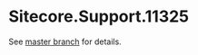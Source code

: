 # Sitecore.Support.11325

See [master branch](https://github.com/sitecoresupport/Sitecore.Support.11325) for details.